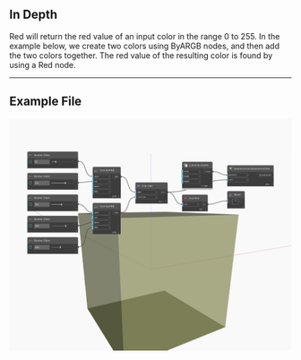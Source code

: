 ## In Depth
Red will return the red value of an input color in the range 0 to 255. In the example below, we create two colors using ByARGB nodes, and then add the two colors together. The red value of the resulting color is found by using a Red node.
___
## Example File

![Red](./DSCore.Color.Red_img.jpg)

